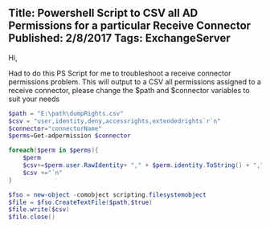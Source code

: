 Title: Powershell Script to CSV all AD Permissions for a particular Receive Connector
Published: 2/8/2017
Tags: ExchangeServer
---

Hi,

Had to do this PS Script for me to troubleshoot a receive connector permissions problem.
This will output to a CSV all permissions assigned to a receive connector, please change the $path and $connector variables to suit your needs  

 
```powershell
$path = "E:\path\dumpRights.csv"
$csv = "user,identity,deny,accessrights,extendedrights`r`n"
$connector="connectorName"
$perms=Get-adpermission $connector

foreach($perm in $perms){
    $perm
    $csv+=$perm.user.RawIdentity+ "," + $perm.identity.ToString() + "," + $perm.deny.IsPresent + "," + $perm.accessrights + "," + $perm.extendedrights
    $csv +="`n"
}

$fso = new-object -comobject scripting.filesystemobject
$file = $fso.CreateTextFile($path,$true)
$file.write($csv)
$file.close()
```                        

